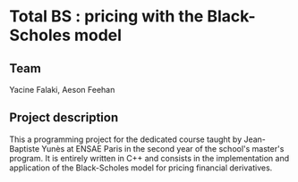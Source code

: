 # Total BS : pricing with the Black-Scholes model

## Team
Yacine Falaki, Aeson Feehan

## Project description
This a programming project for the dedicated course taught by Jean-Baptiste Yunès at ENSAE Paris in the second year of the school's master's program. It is entirely written in C++ and consists in the implementation and application of the Black-Scholes model for pricing financial derivatives.
